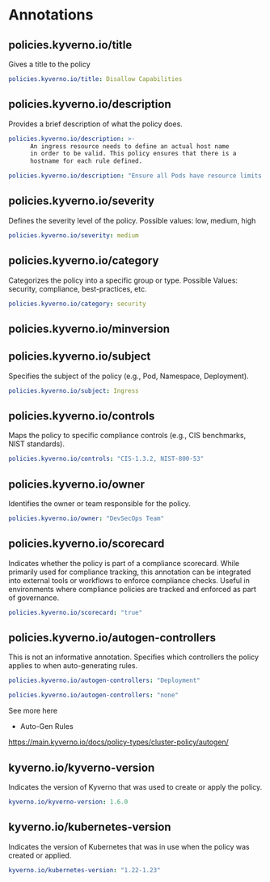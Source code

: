 # Annotations

## policies.kyverno.io/title

Gives a title to the policy

```yaml
policies.kyverno.io/title: Disallow Capabilities
```

## policies.kyverno.io/description

Provides a brief description of what the policy does.

```yaml
policies.kyverno.io/description: >-
      An ingress resource needs to define an actual host name
      in order to be valid. This policy ensures that there is a
      hostname for each rule defined.
```

```yaml
policies.kyverno.io/description: "Ensure all Pods have resource limits defined."
```

## policies.kyverno.io/severity

Defines the severity level of the policy.
Possible values: low, medium, high

```yaml
policies.kyverno.io/severity: medium
```

## policies.kyverno.io/category

Categorizes the policy into a specific group or type.
Possible Values: security, compliance, best-practices, etc.

```yaml
policies.kyverno.io/category: security
```

## policies.kyverno.io/minversion

## policies.kyverno.io/subject

Specifies the subject of the policy (e.g., Pod, Namespace, Deployment).

```yaml
policies.kyverno.io/subject: Ingress
```

## policies.kyverno.io/controls

Maps the policy to specific compliance controls (e.g., CIS benchmarks, NIST standards).

```yaml
policies.kyverno.io/controls: "CIS-1.3.2, NIST-800-53"
```

## policies.kyverno.io/owner

Identifies the owner or team responsible for the policy.

```yaml
policies.kyverno.io/owner: "DevSecOps Team"
```

## policies.kyverno.io/scorecard

Indicates whether the policy is part of a compliance scorecard. While primarily used for compliance tracking, this annotation can be integrated into external tools or workflows to enforce compliance checks.
Useful in environments where compliance policies are tracked and enforced as part of governance.

```yaml
policies.kyverno.io/scorecard: "true"
```

## policies.kyverno.io/autogen-controllers

This is not an informative annotation. Specifies which controllers the policy applies to when auto-generating rules.

```yaml
policies.kyverno.io/autogen-controllers: "Deployment"
```

```yaml
policies.kyverno.io/autogen-controllers: "none"
```

See more here

- Auto-Gen Rules

<https://main.kyverno.io/docs/policy-types/cluster-policy/autogen/>

## kyverno.io/kyverno-version

Indicates the version of Kyverno that was used to create or apply the policy.

```yaml
kyverno.io/kyverno-version: 1.6.0
```

## kyverno.io/kubernetes-version

Indicates the version of Kubernetes that was in use when the policy was created or applied.

```yaml
kyverno.io/kubernetes-version: "1.22-1.23"
```
